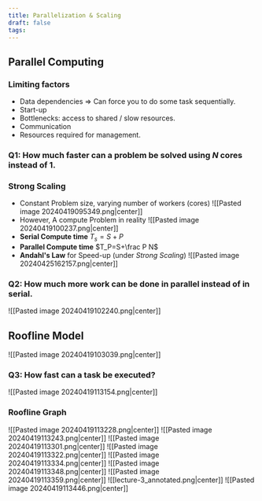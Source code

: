 ```yaml
---
title: Parallelization & Scaling
draft: false
tags:
---
```

## Parallel Computing
### Limiting factors 
- Data dependencies => Can force you to do some task sequentially. 
- Start-up 
- Bottlenecks: access to shared / slow resources. 
- Communication
- Resources required for management. 
### Q1: How much faster can a problem be solved using $N$ cores instead of 1. 
### Strong Scaling 
- Constant Problem size, varying number of workers (cores)
	![[Pasted image 20240419095349.png|center]]
- However, A compute Problem in reality
![[Pasted image 20240419100237.png|center]]
- **Serial Compute time**
	$T_s=S+P$
- **Parallel Compute time**
	$T_P=S+\frac P N$
- **Andahl's Law** for Speed-up (under *Strong Scaling*)
	![[Pasted image 20240425162157.png|center]]
	
### Q2: How much more work can be done in parallel instead of in serial. 
![[Pasted image 20240419102240.png|center]]

## Roofline Model
![[Pasted image 20240419103039.png|center]]
### Q3: How fast can a task be executed? 
![[Pasted image 20240419113154.png|center]]
### Roofline Graph
![[Pasted image 20240419113228.png|center]]
![[Pasted image 20240419113243.png|center]]
![[Pasted image 20240419113301.png|center]]
![[Pasted image 20240419113322.png|center]]
![[Pasted image 20240419113334.png|center]]
![[Pasted image 20240419113348.png|center]]
![[Pasted image 20240419113359.png|center]]
![[lecture-3_annotated.png|center]]
![[Pasted image 20240419113446.png|center]]